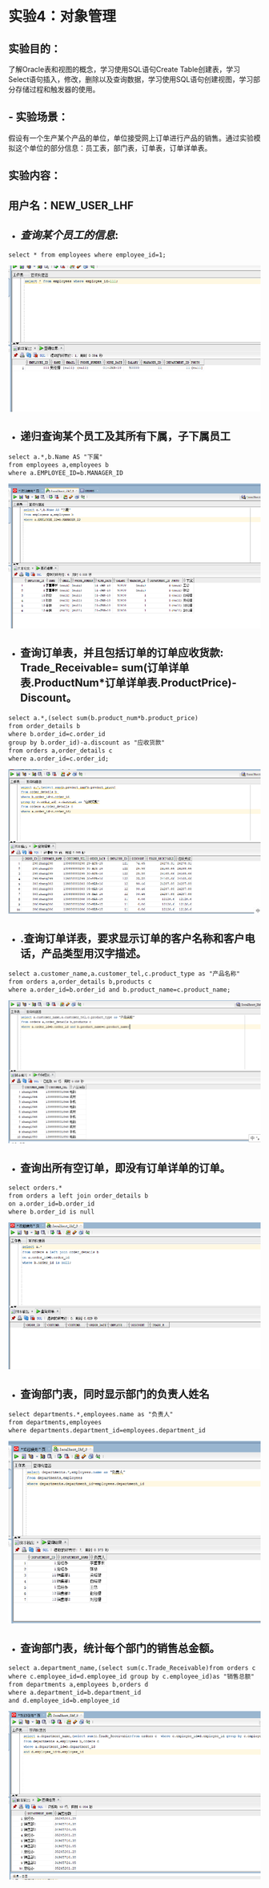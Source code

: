 # 实验4：对象管理

## 实验目的：
了解Oracle表和视图的概念，学习使用SQL语句Create Table创建表，学习Select语句插入，修改，删除以及查询数据，学习使用SQL语句创建视图，学习部分存储过程和触发器的使用。
## - 实验场景：
假设有一个生产某个产品的单位，单位接受网上订单进行产品的销售。通过实验模拟这个单位的部分信息：员工表，部门表，订单表，订单详单表。

## 实验内容：
## 用户名：NEW_USER_LHF
- ## *查询某个员工的信息*: 
```aidl
select * from employees where employee_id=1;
```  
![](1.png)  
- ## **递归查询某个员工及其所有下属，子下属员工**  
```aidl
select a.*,b.Name AS "下属"
from employees a,employees b
where a.EMPLOYEE_ID=b.MANAGER_ID
```  
![](2.png)  


- ## **查询订单表，并且包括订单的订单应收货款: Trade_Receivable= sum(订单详单表.ProductNum*订单详单表.ProductPrice)- Discount。**   

```aidl
select a.*,(select sum(b.product_num*b.product_price)
from order_details b
where b.order_id=c.order_id
group by b.order_id)-a.discount as "应收货款"
from orders a,order_details c
where a.order_id=c.order_id;
```
![](3.png)  
- ## **.查询订单详表，要求显示订单的客户名称和客户电话，产品类型用汉字描述。**    
```aidl
select a.customer_name,a.customer_tel,c.product_type as "产品名称"
from orders a,order_details b,products c
where a.order_id=b.order_id and b.product_name=c.product_name;
```  
![](4.png)

- ## **查询出所有空订单，即没有订单详单的订单。**  
```aidl
select orders.*
from orders a left join order_details b
on a.order_id=b.order_id
where b.order_id is null
```
![](5.png)  
- ## **查询部门表，同时显示部门的负责人姓名**  
```aidl
select departments.*,employees.name as "负责人"
from departments,employees
where departments.department_id=employees.department_id
```  
![](6.png)  

- ## **查询部门表，统计每个部门的销售总金额。**  
```aidl
select a.department_name,(select sum(c.Trade_Receivable)from orders c  where c.employee_id=d.employee_id group by c.employee_id)as "销售总额"
from departments a,employees b,orders d
where a.department_id=b.department_id
and d.employee_id=b.employee_id
```  
![](7.png)
